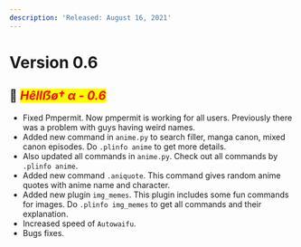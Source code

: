```yaml
---
description: 'Released: August 16, 2021'
---
```


# Version 0.6

## :rocket: _<mark style="color:red;">**Hêllẞø† α - 0.6**</mark>_

* Fixed Pmpermit. Now pmpermit is working for all users. Previously there was a problem with guys having weird names.
* Added new command in `anime.py` to search filler, manga canon, mixed canon episodes. Do `.plinfo anime` to get more details.
* Also updated all commands in `anime.py`. Check out all commands by `.plinfo anime`.
* Added new command `.aniquote`. This command gives random anime quotes with anime name and character.
* Added new plugin `img_memes`. This plugin includes some fun commands for images. Do `.plinfo img_memes` to get all commands and their explanation.
* Increased speed of `Autowaifu`.
* Bugs fixes.
